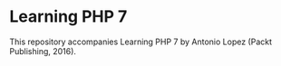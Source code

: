 # Learning PHP 7

This repository accompanies Learning PHP 7 by Antonio Lopez (Packt Publishing, 2016).
